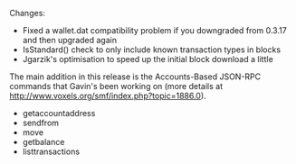 Changes:
* Fixed a wallet.dat compatibility problem if you downgraded from 0.3.17 and then upgraded again
* IsStandard() check to only include known transaction types in blocks
* Jgarzik's optimisation to speed up the initial block download a little

The main addition in this release is the Accounts-Based JSON-RPC commands that Gavin's been working on (more details at http://www.voxels.org/smf/index.php?topic=1886.0).  
* getaccountaddress
* sendfrom
* move
* getbalance
* listtransactions
